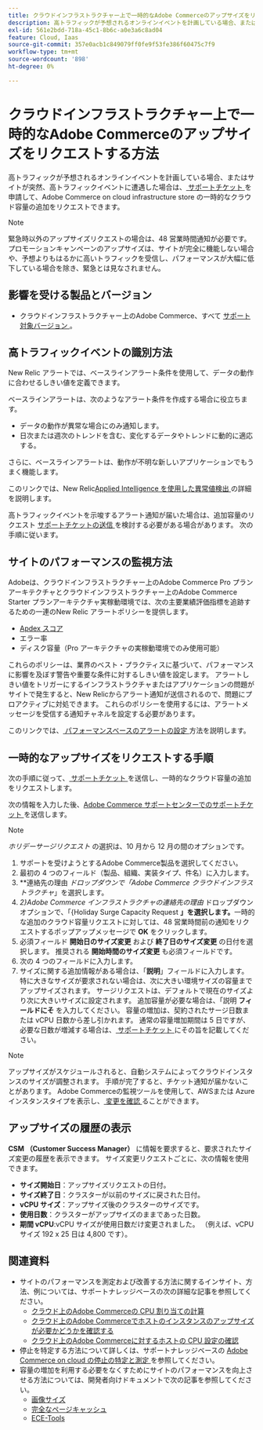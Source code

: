 ```yaml
---
title: クラウドインフラストラクチャー上で一時的なAdobe Commerceのアップサイズをリクエストする方法
description: 高トラフィックが予想されるオンラインイベントを計画している場合、またはサイトが突然高トラフィックのイベントに遭遇した場合は、[ サポートチケット ] （/help/help-center-guide/help-center/magento-help-center-user-guide.md#submit-ticket）を申請して、クラウドインフラストラクチャストア上のAdobe Commerceの一時的なクラウドキャパシティを増やすようにリクエストできます。
exl-id: 561e2bdd-718a-45c1-8b6c-a0e3a6c8ad04
feature: Cloud, Iaas
source-git-commit: 357e0acb1c849079ff0fe9f53fe386f60475c7f9
workflow-type: tm+mt
source-wordcount: '898'
ht-degree: 0%

---
```


# クラウドインフラストラクチャー上で一時的なAdobe Commerceのアップサイズをリクエストする方法

高トラフィックが予想されるオンラインイベントを計画している場合、またはサイトが突然、高トラフィックイベントに遭遇した場合は、[ サポートチケット ](/help/help-center-guide/help-center/magento-help-center-user-guide.md#submit-ticket) を申請して、Adobe Commerce on cloud infrastructure store の一時的なクラウド容量の追加をリクエストできます。

>[!NOTE]
>
>緊急時以外のアップサイズリクエストの場合は、48 営業時間通知が必要です。 プロモーションキャンペーンのアップサイズは、サイトが完全に機能しない場合や、予想よりもはるかに高いトラフィックを受信し、パフォーマンスが大幅に低下している場合を除き、緊急とは見なされません。

## 影響を受ける製品とバージョン

* クラウドインフラストラクチャー上のAdobe Commerce、すべて [ サポート対象バージョン ](https://www.adobe.com/content/dam/cc/en/legal/terms/enterprise/pdfs/Adobe-Commerce-Software-Lifecycle-Policy.pdf)。

## 高トラフィックイベントの識別方法

New Relic アラートでは、ベースラインアラート条件を使用して、データの動作に合わせるしきい値を定義できます。

ベースラインアラートは、次のようなアラート条件を作成する場合に役立ちます。

* データの動作が異常な場合にのみ通知します。
* 日次または週次のトレンドを含む、変化するデータやトレンドに動的に適応する。

さらに、ベースラインアラートは、動作が不明な新しいアプリケーションでもうまく機能します。

このリンクでは、New Relic[Applied Intelligence を使用した異常値検出 ](https://docs.newrelic.com/docs/alerts-applied-intelligence/applied-intelligence/anomaly-detection/anomaly-detection-applied-intelligence/) の詳細を説明します。

高トラフィックイベントを示唆するアラート通知が届いた場合は、追加容量のリクエスト [ サポートチケットの送信 ](/docs/commerce-knowledge-base/kb/help-center-guide/magento-help-center-user-guide.html?lang=en#submit-ticket) を検討する必要がある場合があります。 次の手順に従います。

## サイトのパフォーマンスの監視方法

Adobeは、クラウドインフラストラクチャー上のAdobe Commerce Pro プランアーキテクチャとクラウドインフラストラクチャー上のAdobe Commerce Starter プランアーキテクチャ実稼動環境では、次の主要業績評価指標を追跡するための一連のNew Relic アラートポリシーを提供します。

* [Apdex スコア ](https://docs.newrelic.com/docs/apm/new-relic-apm/apdex/apdex-measure-user-satisfaction)
* エラー率
* ディスク容量（Pro アーキテクチャの実稼動環境でのみ使用可能）

これらのポリシーは、業界のベスト・プラクティスに基づいて、パフォーマンスに影響を及ぼす警告や重要な条件に対するしきい値を設定します。 アラートしきい値をトリガーにするインフラストラクチャまたはアプリケーションの問題がサイトで発生すると、New Relicからアラート通知が送信されるので、問題にプロアクティブに対処できます。 これらのポリシーを使用するには、アラートメッセージを受信する通知チャネルを設定する必要があります。

このリンクでは、[ パフォーマンスベースのアラートの設定 ](/docs/commerce-cloud-service/user-guide/monitor/new-relic.html#monitor-performance-with-managed-alerts) 方法を説明します。

## 一時的なアップサイズをリクエストする手順

次の手順に従って、[ サポートチケット ](/docs/commerce-knowledge-base/kb/help-center-guide/magento-help-center-user-guide.html?lang=en#submit-ticket) を送信し、一時的なクラウド容量の追加をリクエストします。

次の情報を入力した後、[Adobe Commerce サポートセンターでのサポートチケット ](/help/help-center-guide/help-center/magento-help-center-user-guide.md#submit-ticket) を送信します。

>[!NOTE]
>
>*ホリデーサージリクエスト* の選択は、10 月から 12 月の間のオプションです。

1. サポートを受けようとするAdobe Commerce製品を選択してください。
1. 最初の 4 つのフィールド（製品、組織、実装タイプ、件名）に入力します。
1. **連絡先の理由 *ドロップダウンで「*Adobe Commerce クラウドインフラストラクチャ**」を選択します。
1. *2}Adobe Commerce インフラストラクチャの連絡先の理由* ドロップダウンオプションで、「{Holiday Surge Capacity Request **」を選択します。**&#x200B;一時的な追加のクラウド容量リクエストに対しては、48 営業時間前の通知をリクエストするポップアップメッセージで **OK** をクリックします。
1. 必須フィールド **開始日のサイズ変更** および **終了日のサイズ変更** の日付を選択します。 推奨される **開始時間のサイズ変更** も必須フィールドです。
1. 次の 4 つのフィールドに入力します。
1. サイズに関する追加情報がある場合は、「**説明**」フィールドに入力します。 特に大きなサイズが要求されない場合は、次に大きい環境サイズの容量までアップサイズされます。 サージリクエストは、デフォルトで現在のサイズより次に大きいサイズに設定されます。 追加容量が必要な場合は、「説明 **フィールドにそ** を入力してください。 容量の増加は、契約されたサージ日数または vCPU 日数から差し引かれます。 通常の容量増加期間は 5 日ですが、必要な日数が増減する場合は、[ サポートチケット ](/help/help-center-guide/help-center/magento-help-center-user-guide.md#submit-ticket) にその旨を記載してください。

>[!NOTE]
>
>アップサイズがスケジュールされると、自動システムによってクラウドインスタンスのサイズが調整されます。 手順が完了すると、チケット通知が届かないことがあります。 Adobe Commerceの監視ツールを使用して、AWSまたは Azure インスタンスタイプを表示し、[ 変更を確認 ](/help/how-to/general/check-vcpu-using-observation-for-adobe-commerce.md) ることができます。

## アップサイズの履歴の表示

**CSM （Customer Success Manager）** に情報を要求すると、要求されたサイズ変更の履歴を表示できます。
サイズ変更リクエストごとに、次の情報を使用できます。

* **サイズ開始日**：アップサイズリクエストの日付。
* **サイズ終了日**：クラスターが以前のサイズに戻された日付。
* **vCPU サイズ**：アップサイズ後のクラスターのサイズです。
* **使用日数**：クラスターがアップサイズのままであった日数。
* **期間 vCPU**:vCPU サイズが使用日数だけ変更されました。 （例えば、vCPU サイズ 192 x 25 日は 4,800 です）。


## 関連資料

* サイトのパフォーマンスを測定および改善する方法に関するインサイト、方法、例については、サポートナレッジベースの次の詳細な記事を参照してください。
   * [クラウド上のAdobe Commerceの CPU 割り当ての計算](/docs/commerce-knowledge-base/kb/how-to/magento-commerce-cloud-cpu-allocation-calculation.html)
   * [クラウド上のAdobe Commerceでホストのインスタンスのアップサイズが必要かどうかを確認する](/docs/commerce-knowledge-base/kb/how-to/magento-commerce-cloud-check-if-upsize-for-hosts-instances-is-needed.html)
   * [クラウド上のAdobe Commerceに対するホストの CPU 設定の確認](/docs/commerce-knowledge-base/kb/how-to/magento-commerce-cloud-check-hosts-cpu-configuration.html)
* 停止を特定する方法について詳しくは、サポートナレッジベースの [Adobe Commerce on cloud の停止の特定と測定 ](/docs/commerce-knowledge-base/kb/how-to/how-to-identify-outages.html) を参照してください。
* 容量の増加を利用する必要をなくすためにサイトのパフォーマンスを向上させる方法については、開発者向けドキュメントで次の記事を参照してください。
   * [画像サイズ](/docs/commerce-admin/catalog/products/digital-assets/product-image-config.html#product-image-resizing)
   * [完全なページキャッシュ](/docs/commerce-admin/systems/tools/cache-management.html#full-page-caching)
   * [ECE-Tools](/docs/commerce-cloud-service/user-guide/dev-tools/ece-tools/package-overview.html)
